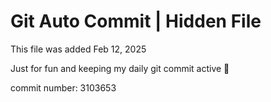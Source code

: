 # Git Auto Commit | Hidden File

This file was added Feb 12, 2025

Just for fun and keeping my daily git commit active 🤪

commit number: 3103653

